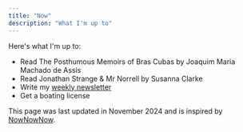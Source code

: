```yaml
---
title: "Now"
description: "What I'm up to"
---
```


Here's what I'm up to:

* Read The Posthumous Memoirs of Bras Cubas by Joaquim Maria Machado de Assis
* Read Jonathan Strange & Mr Norrell by Susanna Clarke
* Write my [weekly newsletter](/weekly)
* Get a boating license

This page was last updated in November 2024 and is inspired by [NowNowNow](https://nownownow.com).
